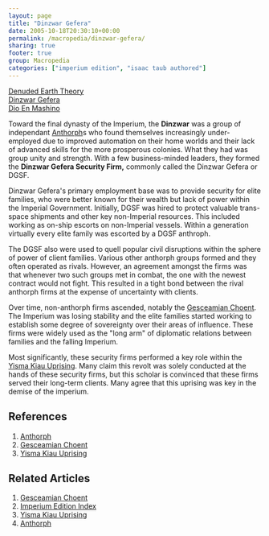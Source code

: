 ```yaml
---
layout: page
title: "Dinzwar Gefera"
date: 2005-10-18T20:30:10+00:00
permalink: /macropedia/dinzwar-gefera/
sharing: true
footer: true
group: Macropedia
categories: ["imperium edition", "isaac taub authored"]
---
```


<div class='row'>
	<div class='col-md-4'><a href='/macropedia/denuded-earth-theory'>Denuded Earth Theory</a></div>
	<div class='col-md-4'><a href='/macropedia/dinzwar-gefera'>Dinzwar Gefera</a></div>
	<div class='col-md-4'><a href='/macropedia/dio-en-mashino'>Dio En Mashino</a></div>
</div>


Toward the final dynasty of the Imperium, the **Dinzwar** was a group of independant [Anthorph](/macropedia/anthorph)s who found themselves increasingly under-employed due to improved automation on their home worlds and their lack of advanced skills for the more prosperous colonies. What they had was group unity and strength. With a few business-minded leaders, they formed the **Dinzwar Gefera Security Firm,** commonly called the Dinzwar Gefera or DGSF.

Dinzwar Gefera's primary employment base was to provide security for elite families, who were better known for their wealth but lack of power within the Imperial Government. Initially, DGSF was hired to protect valuable trans-space shipments and other key non-Imperial resources. This included working as on-ship escorts on non-Imperial vessels. Within a generation virtually every elite family was escorted by a DGSF anthroph.

The DGSF also were used to quell popular civil disruptions within the sphere of power of client families. Various other anthorph groups formed and they often operated as rivals. However, an agreement amongst the firms was that whenever two such groups met in combat, the one with the newest contract would not fight. This resulted in a tight bond between the rival anthorph firms at the expense of uncertainty with clients.

Over time, non-anthorph firms ascended, notably the [Gesceamian Choent](/macropedia/gesceamian-choent). The Imperium was losing stability and the elite families started working to establish some degree of sovereignty over their areas of influence. These firms were widely used as the "long arm" of diplomatic relations between families and the falling Imperium.

Most significantly, these security firms performed a key role within the [Yisma Kiau Uprising](/macropedia/yisma-kiau-uprising). Many claim this revolt was solely conducted at the hands of these security firms, but this scholar is convinced that these firms served their long-term clients. Many agree that this uprising was key in the demise of the imperium.

## References
1. [Anthorph](/macropedia/anthorph)
1. [Gesceamian Choent](/macropedia/gesceamian-choent)
1. [Yisma Kiau Uprising](/macropedia/yisma-kiau-uprising)

## Related Articles

1. [Gesceamian Choent](/macropedia/gesceamian-choent)
2. [Imperium Edition Index](/macropedia/imperium-edition-index)
3. [Yisma Kiau Uprising](/macropedia/yisma-kiau-uprising)
4. [Anthorph](/macropedia/anthorph)



 
